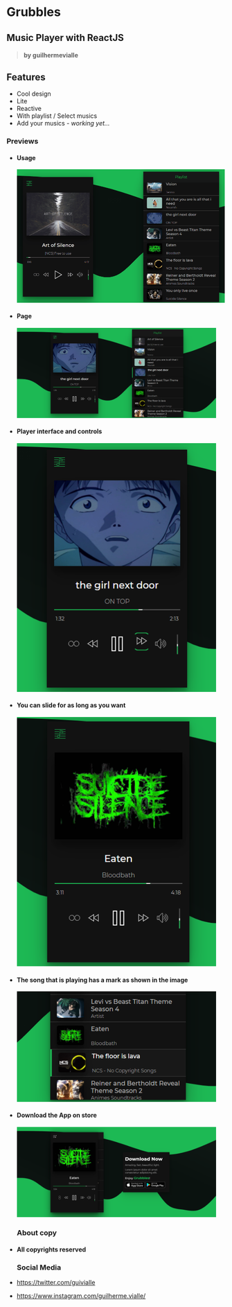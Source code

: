 # Grubbles

## Music Player with ReactJS

> #### by guilhermevialle

## Features

-   Cool design
-   Lite
-   Reactive
-   With playlist / Select musics
-   Add your musics - _working yet..._

### Previews

-   #### Usage

    ![App usage](./media/gifs/gif.gif)

-   #### Page

    <img src="./media/Screenshots/capture.png" width="460px">

-   #### Player interface and controls

    <img src="./media/Screenshots/capture2.png" width="460px">

-   #### You can slide for as long as you want

    <img src="./media/Screenshots/capture3.png" width="460px">

-   #### The song that is playing has a mark as shown in the image

    <img src="./media/Screenshots/capture6.png" width="460px">

-   #### Download the App on store

    <img src="./media/Screenshots/capture5.png" width="460px">

    ### About copy

-   #### All copyrights reserved

    ### Social Media

-   https://twitter.com/guivialle
-   https://www.instagram.com/guilherme.vialle/

